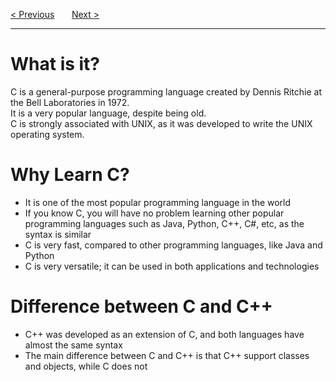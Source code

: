 <a href="/Home.md">&lt; Previous</a>
&nbsp;&nbsp;&nbsp;&nbsp;&nbsp;
<a href="/Get-Started.md">Next &gt;</a>
<hr>
<h1>What is it?</h1>
C is a general-purpose programming language created by Dennis Ritchie at the Bell Laboratories in 1972.
<br>
It is a very popular language, despite being old.
<br>
C is strongly associated with UNIX, as it was developed to write the UNIX operating system.
<h1>Why Learn C?</h1>
<ul>
  <li>It is one of the most popular programming language in the world</li>
  <li>If you know C, you will have no problem learning other popular programming languages such as Java, Python, C++, C#, etc, as the syntax is similar</li>
  <li>C is very fast, compared to other programming languages, like Java and Python</li>
  <li>C is very versatile; it can be used in both applications and technologies</li>
</ul>
<h1>Difference between C and C++</h1>
<ul>
  <li>C++ was developed as an extension of C, and both languages have almost the same syntax</li>
  <li>The main difference between C and C++ is that C++ support classes and objects, while C does not</li>
</ul>
